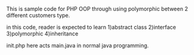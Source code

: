 This is sample code for PHP OOP through using polymorphic between 2 different customers type.

in this code, 
reader is expected to learn 
	1)abstract class
	2)interface
	3)polymorphic
	4)inheritance

init.php here acts main.java in normal java programming.
